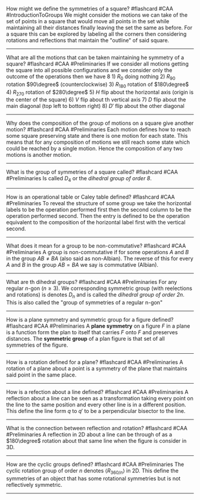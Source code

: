 How might we define the symmetries of a square? #flashcard #CAA #IntroductionToGroups
	We might consider the motions we can take of the set of points in a square that would move all points in the set while maintaining all their distances finally leaving the set the same as before. For a square this can be explored by labeling all the corners then considering rotations and reflections that maintain the "outline" of said square.

---
What are all the motions that can be taken maintaining he symmetry of a square? #flashcard #CAA #Preliminaries 
	If we consider all motions getting the square into all possible configurations and we consider only the outcome of the operations then we have 8
		1) $R_0$ doing nothing
		2) $R_{90}$ rotation $90\degree$ (counterclockwise)
		3) $R_{180}$ rotation of $180\degree$
		4) $R_{270}$ rotation of $280\degree$
		5) $H$ flip about the horizontal axis (origin is the center of the square)
		6) $V$ flip about th vertical axis
		7) $D$ flip about the main diagonal (top left to bottom right)
		8) $D'$ flip about the other diagonal

---
Why does the composition of the group of motions on a square give another motion? #flashcard #CAA #Preliminaries 
	Each motion defines how to reach some square preserving state and there is one motion for each state. This means that for any composition of motions we still reach some state which could be reached by a single motion. Hence the composition of any two motions is another motion.

---
What is the group of symmetries of a square called? #flashcard #CAA #Preliminaries 
	Is called $D_4$ or the *dihedral group of order 8*.

---
How is an operational table or Caley table defined? #flashcard #CAA #Preliminaries 
	To reveal the structure of some group we take the horizontal labels to be the operation performed first then the second column to be the operation performed second. Then the entry is defined to be the operation equivalent to the composition of the horizontal label first with the vertical second.

---
What does it mean for a group to be non-commutative? #flashcard #CAA #Preliminaries 
	A group is non-commutative if for some operations $A$ and $B$ in the group $AB\neq BA$ (also said as non-Albian). The reverse of this for every $A$ and $B$ in the group $AB=BA$ we say is commutative (Albian).

---
What are th dihedral groups? #flashcard #CAA #Preliminaries 
	For any regular $n$-gon ($n\ge3$). We corresponding symmetric group (with reelections and rotations) is denotes $D_n$ and is called the *dihedral group of order 2n*. This is also called the "group of symmetries of a regular n-gon"

---
How is a plane symmetry and symmetric group for a figure defined? #flashcard #CAA #Preliminaries 
	A **plane symmetry** on a figure $F$ in a plane is a function form the plan to itself that carries $F$ onto $F$ and preserves distances. The **symmetric group** of a plan figure is that set of all symmetries of the figure.

---
How is a rotation defined for a plane? #flashcard #CAA #Preliminaries 
	A rotation of a plane about a point is a symmetry of the plane that maintains said point in the same place.

---
How is a refection about a line defined? #flashcard #CAA #Preliminaries 
	A reflection about a line can be seen as a transformation taking every point on the line to the same position and every other line is in a different position. This define the line form $q$ to $q'$ to be a perpendicular bisector to the line.

---
What is the connection between reflection and rotation? #flashcard #CAA #Preliminaries 
	A reflection in 2D about a line can be through of as a $180\degree$ rotation about that same line when the figure is consider in 3D.

---
How are the cyclic groups defined? #flashcard #CAA #Preliminaries 
	The cyclic rotation group of order $n$ denotes $\langle R_{360/n}\rangle$ in 2D. This define the symmetries of an object that has some rotational symmetries but is not reflectively symmetric.

---

